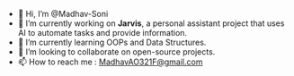 - 👋 Hi, I’m @Madhav-Soni
- 🔭 I’m currently working on **Jarvis**, a personal assistant project that uses AI to automate tasks and provide information.
- 🌱 I’m currently learning OOPs and Data Structures.
- 👯 I’m looking to collaborate on open-source projects.
- 📫 How to reach me : MadhavAO321F@gmail.com


<!---
Madhav-Soni/Madhav-Soni is a ✨ special ✨ repository because its `README.md` (this file) appears on your GitHub profile.
You can click the Preview link to take a look at your changes.
--->
